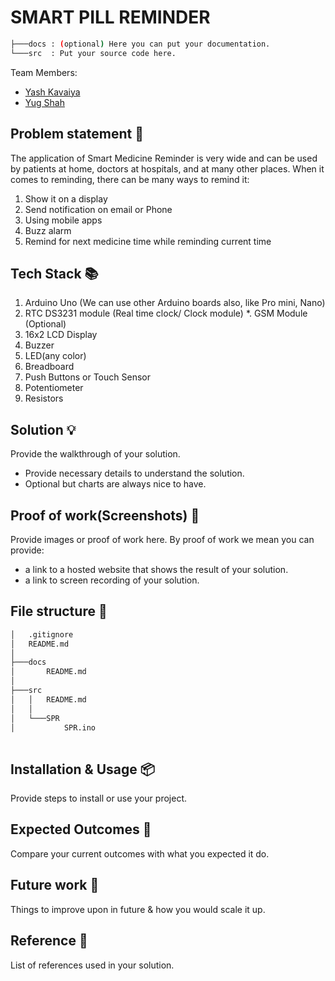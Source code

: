 # SMART PILL REMINDER

```bash
├───docs : (optional) Here you can put your documentation.
└───src  : Put your source code here.
```

Team Members:

- [Yash Kavaiya](https://github.com/yash4302)
- [Yug Shah](https://github.com/YugShah-7144)

## Problem statement 🐾

The application of Smart Medicine Reminder is very wide and can be used by patients at home, doctors at hospitals, and at many other places. When it comes to reminding, there can be many ways to remind it:  

1. Show it on a display 
2. Send notification on email or Phone
3. Using mobile apps
4. Buzz alarm
5. Remind for next medicine time while reminding current time

## Tech Stack 📚

1. Arduino Uno (We can use other Arduino boards also, like Pro mini, Nano)
2. RTC DS3231 module (Real time clock/ Clock module)
*. GSM Module (Optional)
3. 16x2 LCD Display
4. Buzzer
5. LED(any color)
6. Breadboard
7. Push Buttons or Touch Sensor
8. Potentiometer
9. Resistors

## Solution 💡

Provide the walkthrough of your solution.

- Provide necessary details to understand the solution.
- Optional but charts are always nice to have.

## Proof of work(Screenshots) 🎥

Provide images or proof of work here. By proof of work we mean  you can provide:

- a link to a hosted website that shows the result of your solution.
- a link to screen recording of your solution.

## File structure 📂

```bash
│   .gitignore
│   README.md
│
├───docs
│       README.md
│
├───src
│   │   README.md
│   │
│   └───SPR
│           SPR.ino
        
```

## Installation & Usage 📦

Provide steps to install or use your project.

## Expected Outcomes 💯

Compare your current outcomes with what you expected it do.

## Future work 🤔

Things to improve upon in future & how you would scale it up.

## Reference 📖

List of references used in your solution.
